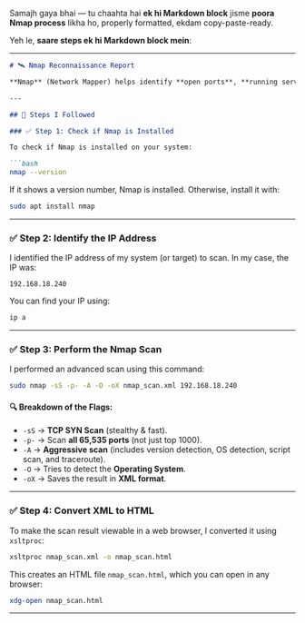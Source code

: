 Samajh gaya bhai — tu chaahta hai **ek hi Markdown block** jisme **poora Nmap process** likha ho, properly formatted, ekdam copy-paste-ready.

Yeh le, **saare steps ek hi Markdown block mein**:

---

````markdown
# 🛰️ Nmap Reconnaissance Report

**Nmap** (Network Mapper) helps identify **open ports**, **running services**, **OS details**, and more. It is mainly used for **reconnaissance** in ethical hacking and penetration testing.

---

## 🔧 Steps I Followed

### ✅ Step 1: Check if Nmap is Installed

To check if Nmap is installed on your system:

```bash
nmap --version
````

If it shows a version number, Nmap is installed. Otherwise, install it with:

```bash
sudo apt install nmap
```

---

### ✅ Step 2: Identify the IP Address

I identified the IP address of my system (or target) to scan.
In my case, the IP was:

```
192.168.18.240
```

You can find your IP using:

```bash
ip a
```

---

### ✅ Step 3: Perform the Nmap Scan

I performed an advanced scan using this command:

```bash
sudo nmap -sS -p- -A -O -oX nmap_scan.xml 192.168.18.240
```

#### 🔍 Breakdown of the Flags:

* `-sS` → **TCP SYN Scan** (stealthy & fast).
* `-p-` → Scan **all 65,535 ports** (not just top 1000).
* `-A`  → **Aggressive scan** (includes version detection, OS detection, script scan, and traceroute).
* `-O`  → Tries to detect the **Operating System**.
* `-oX` → Saves the result in **XML format**.

---

### ✅ Step 4: Convert XML to HTML

To make the scan result viewable in a web browser, I converted it using `xsltproc`:

```bash
xsltproc nmap_scan.xml -o nmap_scan.html
```

This creates an HTML file `nmap_scan.html`, which you can open in any browser:

```bash
xdg-open nmap_scan.html
```

---

